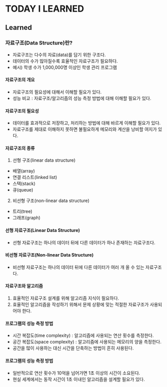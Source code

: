 # TODAY I LEARNED

## Learned

### 자료구조(Data Structure)란?

- 자료구조는 다수의 자료(data)를 담기 위한 구조다.
- 데이터의 수가 많아질수록 효율적인 자료구조가 필요하다.
- 예시) 학생 수가 1,000,000명 이상인 학생 관리 프로그램

#### 자료구조의 개요

- 자료구조의 필요성에 대해서 이해할 필요가 있다.
- 성능 비교 : 자료구조/알고리즘의 성능 측정 방법에 대해 이해할 필요가 있다.

#### 자료구조의 필요성

- 데이터를 효과적으로 저장하고, 처리하는 방법에 대해 바르게 이해할 필요가 있다.
- 자료구조를 제대로 이해하지 못하면 불필요하게 메모리와 계산을 낭비할 여지가 있다.

#### 자료구조의 종류

1. 선형 구조(linear data structure)

- 배열(array)
- 연결 리스트(linked list)
- 스택(stack)
- 큐(queue)

2. 비선형 구조(non-linear data structure)

- 트리(tree)
- 그래프(graph)

#### 선형 자료구조(Linear Data Structure)

- 선형 자료구조는 하나의 데이터 뒤에 다른 데이터가 하나 존재하는 자료구조다.

#### 비선형 자료구조(Non-linear Data Structure)

- 비선형 자료구조는 하나의 데이터 뒤에 다른 데이터가 여러 개 올 수 있는 자료구조다.

#### 자료구조와 알고리즘

1. 효율적인 자료구조 설계를 위해 알고리즘 지식이 필요하다.
2. 효율적인 알고리즘을 작성하기 위해서 문제 상황에 맞는 적절한 자료구조가 사용되어야 한다.

#### 프로그램의 성능 측정 방법

- 시간 복잡도(time complexity) : 알고리즘에 사용되는 연산 횟수를 측정한다.
- 공간 복잡도(space complexity) : 알고리즘에 사용되는 메모리의 양을 측정한다.
- 공간을 많이 사용하는 대신 시간을 단축하는 방법이 흔히 사용된다.

#### 프로그램의 성능 측정 방법

- 일반적으로 연산 횟수가 10억을 넘어가면 1초 이상의 시간이 소요된다.
- 현실 세계에서는 동작 시간이 1초 이내인 알고리즘을 설계할 필요가 있다.

